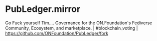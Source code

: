 # PubLedger.mirror
Go Fuck yourself Tim.... Governance for the ON.Foundation's Fediverse Community, Ecosystem, and marketplace. | #blockchain_voting | https://github.com/ONFoundation/PubLedger/fork
